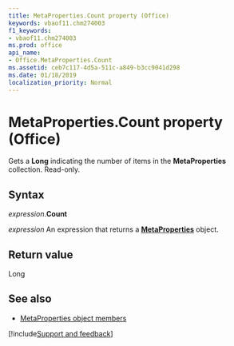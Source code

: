 ```yaml
---
title: MetaProperties.Count property (Office)
keywords: vbaof11.chm274003
f1_keywords:
- vbaof11.chm274003
ms.prod: office
api_name:
- Office.MetaProperties.Count
ms.assetid: ceb7c117-4d5a-511c-a849-b3cc9041d298
ms.date: 01/18/2019
localization_priority: Normal
---
```



# MetaProperties.Count property (Office)

Gets a **Long** indicating the number of items in the **MetaProperties** collection. Read-only.


## Syntax

_expression_.**Count**

_expression_ An expression that returns a **[MetaProperties](Office.MetaProperties.md)** object.


## Return value

Long


## See also

- [MetaProperties object members](overview/Library-Reference/metaproperties-members-office.md)






[!include[Support and feedback](~/includes/feedback-boilerplate.md)]
